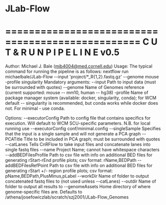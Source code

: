 # JLab-Flow
=================================================
      C U T & R U N  P I P E L I N E v0.5
=================================================
Author: Michael J. Bale (mib4004@med.cornell.edu)
  Usage:
  The typical command for running the pipeline is as follows:
  nextflow run michaelbale/JLab-Flow --input 'project/*_R{1,2}.fastq.gz' --genome mouse -profile singularity
  Mandatory arguments:
    --input                       Path to input data (must be surrounded with quotes)
    --genome                      Name of Genomes reference (current supported: mouse -- mm10, human -- hg38)
 -profile                      Name of package manager system (available: docker, singularity, conda); for WCM default -- singularity is recommended, but conda works while docker does not. For minimal - use conda.

  Options:
    --executorConfig              Path to config file that contains specifics for execution. Will default to WCM SCU-specific parameters. N.B. for local running use --executorConfig conf/minimal.config
    --singleSample                Specifies that the input is a single sample and will not generate a PCA graph
    --PCATitle                    Title to be included in PCA graph; must be surrounded with quotes
    --catLanes                    Tells CnRFlow to take input files and concatenate lanes into single fastq files
    --name                        Project Name; cannot have whitespace characters
    --addBEDFilesProfile          Path to csv file with info on additional BED files for generating rStart-rEnd profile plots; csv format: rName,BEDPath
    --addBEDFilesRefPoint         Path to csv file with info on additional BED files for generating rStart +/- region profile plots; csv format: pName,BEDPath,PlusMinus,pLabel
    --workDir                     Name of folder to output concatenated fastq files to (not used unless --catLanes)
    --outdir                      Name of folder to output all results to
    --genomeAssets                Home directory of where genome-specific files are. Defaults to /athena/josefowiczlab/scratch/szj2001/JLab-Flow_Genomes

